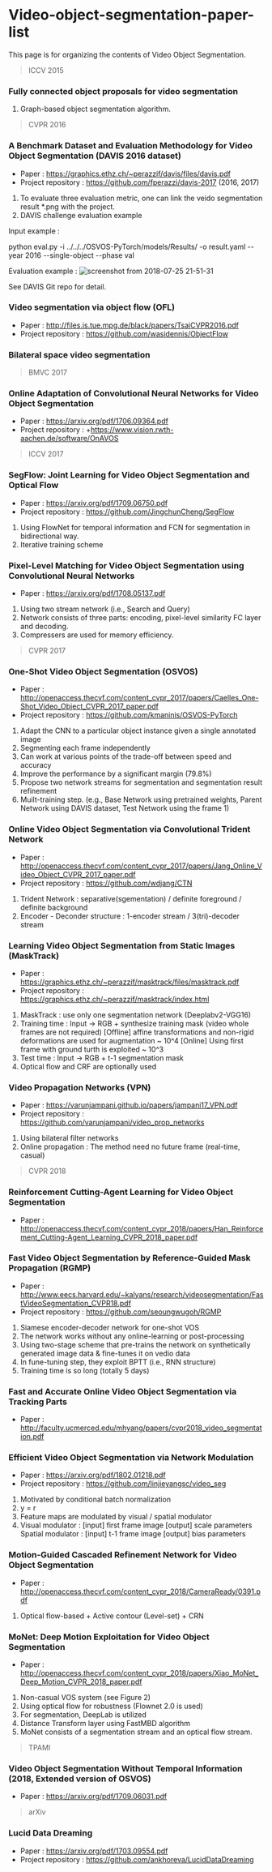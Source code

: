 # Video-object-segmentation-paper-list
This page is for organizing the contents of Video Object Segmentation.


>ICCV 2015
### Fully connected object proposals for video segmentation
  1) Graph-based object segmentation algorithm.

>CVPR 2016
### A Benchmark Dataset and Evaluation Methodology for Video Object Segmentation (DAVIS 2016 dataset)
  - Paper : https://graphics.ethz.ch/~perazzif/davis/files/davis.pdf
  - Project repository : https://github.com/fperazzi/davis-2017 (2016, 2017)
  1) To evaluate three evaluation metric, one can link the veido segmentation result *.png with the project.
  2) DAVIS challenge evaluation example 

Input example :

python eval.py -i ../../../OSVOS-PyTorch/models/Results/ -o result.yaml --year 2016 --single-object --phase val

Evaluation example :
![screenshot from 2018-07-25 21-51-31](https://user-images.githubusercontent.com/41351363/43202009-2c29ceb6-9055-11e8-912b-b53569804a36.png)

See DAVIS Git repo for detail.


### Video segmentation via object flow (OFL)
  - Paper : http://files.is.tue.mpg.de/black/papers/TsaiCVPR2016.pdf
  - Project repository : https://github.com/wasidennis/ObjectFlow

### Bilateral space video segmentation



>BMVC 2017

### Online Adaptation of Convolutional Neural Networks for Video Object Segmentation
  - Paper : https://arxiv.org/pdf/1706.09364.pdf
  - Project repository : +https://www.vision.rwth-aachen.de/software/OnAVOS


>ICCV 2017

### SegFlow: Joint Learning for Video Object Segmentation and Optical Flow
  - Paper : https://arxiv.org/pdf/1709.06750.pdf
  - Project repository : https://github.com/JingchunCheng/SegFlow
  
  1) Using FlowNet for temporal information and FCN for segmentation in bidirectional way.
  2) Iterative training scheme

  

### Pixel-Level Matching for Video Object Segmentation using Convolutional Neural Networks
  - Paper : https://arxiv.org/pdf/1708.05137.pdf
  
  1) Using two stream network (i.e., Search and Query)
  2) Network consists of three parts: encoding, pixel-level similarity FC layer and decoding.
  3) Compressers are used for memory efficiency. 
  
  
>CVPR 2017
### One-Shot Video Object Segmentation (OSVOS)

  - Paper : http://openaccess.thecvf.com/content_cvpr_2017/papers/Caelles_One-Shot_Video_Object_CVPR_2017_paper.pdf
  - Project repository : https://github.com/kmaninis/OSVOS-PyTorch
  
  1) Adapt the CNN to a particular object instance given a single annotated image
  2) Segmenting each frame independently
  3) Can work at various points of the trade-off between speed and accuracy
  4) Improve the performance by a significant margin (79.8%)
  5) Propose two network streams for segmentation and segmentation result refinement
  6) Muilt-training step. (e.g., Base Network using pretrained weights, Parent Network using DAVIS dataset, Test Network using the frame 1)
  
### Online Video Object Segmentation via Convolutional Trident Network
  - Paper : http://openaccess.thecvf.com/content_cvpr_2017/papers/Jang_Online_Video_Object_CVPR_2017_paper.pdf
  - Project repository : https://github.com/wdjang/CTN
  
  1) Trident Network : separative(sgementation) / definite foreground / definite background
  2) Encoder - Deconder structure : 1-encoder stream / 3(tri)-decoder stream
  
### Learning Video Object Segmentation from Static Images (MaskTrack)
  - Paper : https://graphics.ethz.ch/~perazzif/masktrack/files/masktrack.pdf  
  - Project repository : https://graphics.ethz.ch/~perazzif/masktrack/index.html
  
  1) MaskTrack : use only one segmentation network (Deeplabv2-VGG16)
  2) Training time : Input -> RGB + synthesize training mask (video whole frames are not required)
     [Offline] affine transformations and non-rigid deformations are used for augmentation ~ 10^4
     [Online] Using first frame with ground turth is exploited ~ 10^3
  3) Test time : Input -> RGB + t-1 segmentation mask
  4) Optical flow and CRF are optionally used
  
### Video Propagation Networks (VPN)
  - Paper : https://varunjampani.github.io/papers/jampani17_VPN.pdf
  - Project repository : https://github.com/varunjampani/video_prop_networks
  
  1) Using bilateral filter networks 
  2) Online propagation : The method need no future frame (real-time, casual)
 

>CVPR 2018
  ### Reinforcement Cutting-Agent Learning for Video Object Segmentation
  
  - Paper : http://openaccess.thecvf.com/content_cvpr_2018/papers/Han_Reinforcement_Cutting-Agent_Learning_CVPR_2018_paper.pdf
  
  ### Fast Video Object Segmentation by Reference-Guided Mask Propagation (RGMP)
  
  - Paper : http://www.eecs.harvard.edu/~kalyans/research/videosegmentation/FastVideoSegmentation_CVPR18.pdf
  - Project repository : https://github.com/seoungwugoh/RGMP
  
  1) Siamese encoder-decoder network for one-shot VOS
  2) The network works without any online-learning or post-processing
  3) Using two-stage scheme that pre-trains the network on synthetically generated image data & fine-tunes it on vedio data
  4) In fune-tuning step, they exploit BPTT (i.e., RNN structure) 
  5) Training time is so long (totally 5 days)
  
  
  
  ### Fast and Accurate Online Video Object Segmentation via Tracking Parts
  
  - Paper : http://faculty.ucmerced.edu/mhyang/papers/cvpr2018_video_segmentation.pdf

  ### Efficient Video Object Segmentation via Network Modulation
  
  - Paper : https://arxiv.org/pdf/1802.01218.pdf
  - Project repository : https://github.com/linjieyangsc/video_seg
  
  1) Motivated by conditional batch normalization
  2) y = r
  3) Feature maps are modulated by visual / spatial modulator
  4) Visual modulator : [input] first frame image [output] scale parameters
     Spatial modulator : [input] t-1 frame image [output] bias parameters

  ### Motion-Guided Cascaded Refinement Network for Video Object Segmentation
  
  - Paper : http://openaccess.thecvf.com/content_cvpr_2018/CameraReady/0391.pdf
  
  1) Optical flow-based  + Active contour (Level-set) + CRN
                                                                                                                                                                     
  
  ### MoNet: Deep Motion Exploitation for Video Object Segmentation
  
  - Paper : http://openaccess.thecvf.com/content_cvpr_2018/papers/Xiao_MoNet_Deep_Motion_CVPR_2018_paper.pdf
  
  1) Non-casual VOS system (see Figure 2)
  2) Using optical flow for robustness (Flownet 2.0 is used)
  3) For segmentation, DeepLab is utilized
  4) Distance Transform layer using FastMBD algorithm 
  5) MoNet consists of a segmentation stream and an optical flow stream.


>TPAMI

  ### Video Object Segmentation Without Temporal Information (2018, Extended version of OSVOS)
  - Paper : https://arxiv.org/pdf/1709.06031.pdf

>arXiv

  ### Lucid Data Dreaming
  - Paper : https://arxiv.org/pdf/1703.09554.pdf
  - Project repository : https://github.com/ankhoreva/LucidDataDreaming

